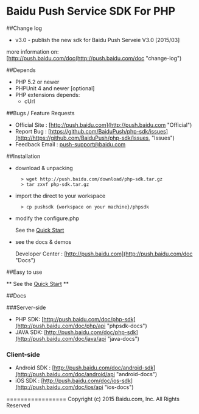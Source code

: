 # Baidu Push Service SDK For PHP

##Change log

* v3.0 - publish the new sdk for Baidu Push Serveie V3.0 [2015/03]

more information on: [http://push.baidu.com/doc(http://push.baidu.com/doc "change-log")

##Depends

* PHP 5.2 or newer
* PHPUnit 4 and newer [optional]
* PHP extensions depends:
	* cUrl

##Bugs / Feature Requests

* Official Site : [http://push.baidu.com](http://push.baidu.com "Official") 
* Report Bug : [https://github.com/BaiduPush/php-sdk/issues](http://https://github.com/BaiduPush/php-sdk/issues, "Issues")
* Feedback Email : <push-support@baidu.com>

##Installation

* download & unpacking

		> wget http://push.baidu.com/download/php-sdk.tar.gz
		> tar zxvf php-sdk.tar.gz

* import the direct to your workspace

		> cp pushsdk {workspace on your machine}/phpsdk

* modify the configure.php

	See the [Quick Start](./doc/quickStart)
	
* see the docs & demos

	Developer Center : [http://push.baidu.com](http://push.baidu.com/doc "Docs")
	

##Easy to use

** See the [Quick Start](./doc/quickStart.md) **

##Docs

###Server-side

* PHP SDK: [http://push.baidu.com/doc/php-sdk](http://push.baidu.com/doc/php/api "phpsdk-docs") 
* JAVA SDK: [http://push.baidu.com/doc/php-sdk](http://push.baidu.com/doc/java/api "java-docs")

### Client-side

* Android SDK : [http://push.baidu.com/doc/android-sdk](http://push.baidu.com/doc/android/api "android-docs")
* iOS SDK : [http://push.baidu.com/doc/ios-sdk](http://push.baidu.com/doc/ios/api "ios-docs")



=================
Copyright (c) 2015 Baidu.com, Inc. All Rights Reserved


